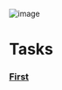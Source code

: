 ![image](https://user-images.githubusercontent.com/124984811/218037500-41c16169-f825-457e-832c-673d8db6d7b0.png)
# Tasks
### [First](https://github.com/DanilkaRavdinka/PracticeAPI/tree/main/FirstTask)
